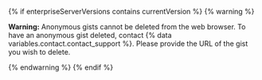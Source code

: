{% if enterpriseServerVersions contains currentVersion %}
{% warning %}

**Warning:** Anonymous gists cannot be deleted from the web browser. To have an anonymous gist deleted, contact {% data variables.contact.contact_support %}. Please provide the URL of the gist you wish to delete.

{% endwarning %}
{% endif %}
